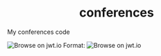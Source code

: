 # <div align="center">conferences</div>

My conferences code

![Browse on jwt.io](http://paolo-rossi.github.io/delphi-jose-jwt/images/jwt-badge.svg) Format: ![Browse on jwt.io](http://jwt.io/)

